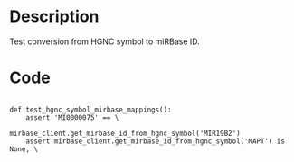 # Description
Test conversion from HGNC symbol to miRBase ID.

# Code
```

def test_hgnc_symbol_mirbase_mappings():
    assert 'MI0000075' == \
                    mirbase_client.get_mirbase_id_from_hgnc_symbol('MIR19B2')
    assert mirbase_client.get_mirbase_id_from_hgnc_symbol('MAPT') is None, \

```

